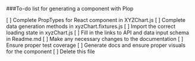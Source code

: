 ###To-do list for generating a component with Plop

[ ] Complete PropTypes for React component in XYZChart.js
[ ] Complete data generation methods in xyzChart.fixtures.js
[ ] Import the correct loading state in xyzChart.js
[ ] Fill in the links to API and data input schema in Readme.md
[ ] Make any necessary changes to the documentation
[ ] Ensure proper test coverage
[ ] Generate docs and ensure proper visuals for the component
[ ] Delete this file